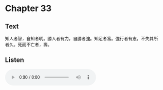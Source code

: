 # Chapter 33

## Text

知人者智，自知者明。勝人者有力，自勝者強。知足者富。強行者有志。不失其所者久。死而不亡者，壽。

## Listen

<audio controls>
  <source src="./generated_audio/daodejing_33.wav" type="audio/wav">
  Your browser does not support the audio element.
</audio>
